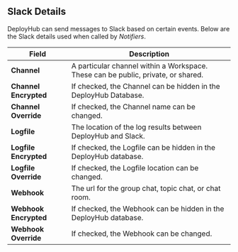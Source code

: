 ## Slack Details

DeployHub can send messages to Slack based on certain events. Below are the Slack details used when called by _Notifiers_.  

| Field | Description |
| --- | --- |
|**Channel**|  A particular channel within a Workspace. These can be public, private, or shared.|
|**Channel Encrypted** | If checked, the Channel can be hidden in the DeployHub Database.|
|**Channel Override** | If checked, the Channel name can be changed.|
|**Logfile**| The location of the log results between DeployHub and Slack.|
|**Logfile Encrypted**| If checked, the Logfile can be hidden in the DeployHub database. |
|**Logfile Override**| If checked, the Logfile location can be changed. |
|**Webhook** |The url for the group chat, topic chat, or chat room.|
|**Webhook Encrypted**| If checked, the Webhook can be hidden in the DeployHub database. |
|**Webhook Override**| If checked, the Webhook can be changed. |
